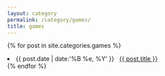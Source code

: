 ```yaml
---
layout: category
permalink: /category/games/
title: games
---
```

{% for post in site.categories.games %}
 <li><span>{{ post.date | date:'%B %e, %Y' }}</span> &nbsp; <a href="{{ post.url }}">{{ post.title }}</a></li>
{% endfor %}